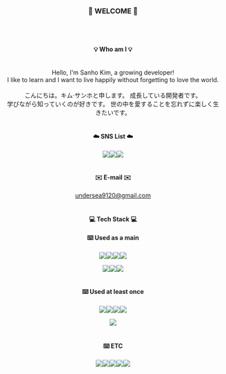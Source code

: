 
<div align="center">

### 👋 WELCOME 👋

<!--
**sanho00/sanho00** is a ✨ _special_ ✨ repository because its `README.md` (this file) appears on your GitHub profile.

Here are some ideas to get you started:

- 🔭 I’m currently working on ...
- 🌱 I’m currently learning ...
- 👯 I’m looking to collaborate on ...
- 🤔 I’m looking for help with ...
- 💬 Ask me about ...
- 📫 How to reach me: ...
- 😄 Pronouns: ...
- ⚡ Fun fact: ...
-->
<br>
<br>

#### 💡 Who am I 💡
<br>
Hello, I'm Sanho Kim, a growing developer!<br>
I like to learn and I want to live happily without forgetting to love the world.
<br>
<br>
こんにちは。キム·サンホと申します。 成長している開発者です。 <br>
学びながら知っていくのが好きです。 世の中を愛することを忘れずに楽しく生きたいです。
<br>
<br>


#### ☁️ SNS List ☁️
<a href="https://www.instagram.com/__dnfll/" target="_blank"><img src="https://img.shields.io/badge/Instagram-E4405F?style=flat-square&logo=Instagram&logoColor=white"></a><a href="https://www.notion.so/fromsanho/0abf74dd7f3247e083dacbb737b5b4ff" target="_blank"><img src="https://img.shields.io/badge/Notion-000000?style=flat-square&logo=Notion&logoColor=white"/></a><a href="https://blog.naver.com/undersea__" target="_blank"><img src="https://img.shields.io/badge/Blog-03C75A?style=flat-square&logo=Naver&logoColor=white"/></a>
<br>
<br>


#### ✉️ E-mail ✉️
undersea9120@gmail.com
<br>
<br>



#### 💻  Tech Stack 💻


#### ⌨️ Used as a main


<img src="https://img.shields.io/badge/JAVA-007396?style=for-the-badge&logo=java&logoColor=white"><img src="https://img.shields.io/badge/Spring-6DB33F?style=for-the-badge&logo=Spring&logoColor=white"><img src="https://img.shields.io/badge/SpringBoot-6DB33F?style=for-the-badge&logo=SpringBoot&logoColor=white"><img src="https://img.shields.io/badge/oracle-F80000?style=for-the-badge&logo=oracle&logoColor=white">


<img src="https://img.shields.io/badge/Eclipse-2C2255?style=for-the-badge&logo=EclipseIDE&logoColor=white"><img src="https://img.shields.io/badge/IntelliJ-000000?style=for-the-badge&logo=IntelliJIDEA&logoColor=white"><img src="https://img.shields.io/badge/ApacheTomcat-F8DC75?style=for-the-badge&logo=ApacheTomcat&logoColor=white">
<br>
<br>


#### ⌨️ Used at least once


<img src="https://img.shields.io/badge/MongoDB-47A248?style=for-the-badge&logo=MongoDB&logoColor=white"><img src="https://img.shields.io/badge/MySQL-4479A1?style=for-the-badge&logo=MySQL&logoColor=white"><img src="https://img.shields.io/badge/HTML-E34F26?style=for-the-badge&logo=HTML5&logoColor=white"><img src="https://img.shields.io/badge/CSS-1572B6?style=for-the-badge&logo=CSS3&logoColor=white">



<img src="https://img.shields.io/badge/VSCODE-007ACC?style=for-the-badge&logo=VisualStudioCode&logoColor=white">
<br>
<br>



#### ⌨️ ETC


<img src="https://img.shields.io/badge/Adobe-FF0000?style=for-the-badge&logo=Adobe&logoColor=white"><img src="https://img.shields.io/badge/Jira-0052CC?style=for-the-badge&logo=Jira&logoColor=white"><img src="https://img.shields.io/badge/Slack-4A154B?style=for-the-badge&logo=Slack&logoColor=white"><img src="https://img.shields.io/badge/Postman-FF6C37?style=for-the-badge&logo=Postman&logoColor=white"><img src="https://img.shields.io/badge/drawio-F08705?style=for-the-badge&logo=diagramsdotnet&logoColor=white">
<br>
<br>


</div>
